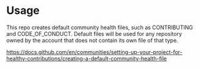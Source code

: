 # Usage

This repo creates default community health files, such as CONTRIBUTING and CODE_OF_CONDUCT. Default files will be used for any repository owned by the account that does not contain its own file of that type.

https://docs.github.com/en/communities/setting-up-your-project-for-healthy-contributions/creating-a-default-community-health-file
